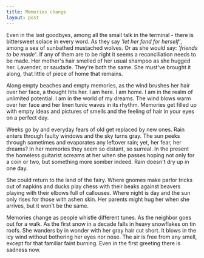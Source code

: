 ```yaml
---
title: Memories change
layout: post
---
```


Even in the last goodbyes, among all the small talk in the terminal - there is bittersweet solace in every word. As they say *'let her fend for herself'*, among a sea of sunbathed mustached wolves. Or as she would say: *'friends to be made'*. If any of them are to be right it seems a reconciliation needs to be made. Her mother's hair smelled of her usual shampoo as she hugged her. Lavender, or saudade. They're both the same. She must've brought it along, that little of piece of home that remains.

Along empty beaches and empty memories, as the wind brushes her hair over her face, a thought hits her. I am here. I am home. I am in the realm of unlimited potential. I am in the world of my dreams. The wind blows warm over her face and her linen tunic waves in its rhythm. Memories get filled up with empty ideas and pictures of smells and the feeling of hair in your eyes on a perfect day.

Weeks go by and everyday fears of old get replaced by new ones. Rain enters through faulty windows and the sky turns gray. The sun peeks through sometimes and evaporates any leftover rain; yet, her fear, her dreams? In her memories they seem so distant, so surreal. In the present the homeless guitarist screams at her when she passes hoping not only for a coin or two, but something more somber indeed. Rain doesn't dry up in one day.

She could return to the land of the fairy. Where gnomes make parlor tricks out of napkins and ducks play chess with their beaks against beavers playing with their elbows full of callouses. Where night is day and the sun only rises for those with ashen skin. Her parents might hug her when she arrives, but it won't be the same.

Memories change as people whistle different tunes. As the neighbor goes out for a walk. As the first snow in a decade falls in heavy snowflakes on tin roofs. She wanders by in wonder with her gray hair cut short. It blows in the icy wind without bothering her eyes nor nose. The air is free from any smell, except for that familiar faint burning. Even in the first greeting there is sadness now. 

